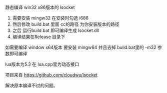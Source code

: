 
静态编译 win32 x86版本的 lsocket

1. 需要安装 mingw32   在安装时勾选 i686
2. 然后修改 build.bat 里面 cc的路径 为你安装版本的路径
3. 之后 运行build.bat 即可编译生成 lsocket.dll
4. 编译结果在Release 目录下

如需要编译 window x64版本 要安装 mingw64  并且去掉 build.bat里的 -m32 参数即可编译

lua版本为5.3 在 lua.cpp里为动态接口 



项目来自 https://github.com/cloudwu/lsocket   

解决原本编译不过的问题。